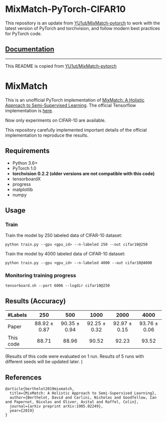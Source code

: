 # MixMatch-PyTorch-CIFAR10

This repository is an update from [YU1ut/MixMatch-pytorch](https://github.com/YU1ut/MixMatch-pytorch/)
to work with the latest version of PyTorch and torchvision, and follow
modern best practices for PyTorch code.

## [Documentation](https://fr-dc.github.io/MixMatch-PyTorch-CIFAR10/home.html)

---

This README is copied from [YU1ut/MixMatch-pytorch](https://github.com/YU1ut/MixMatch-pytorch/)

# MixMatch
This is an unofficial PyTorch implementation of [MixMatch: A Holistic Approach to Semi-Supervised Learning](https://arxiv.org/abs/1905.02249). 
The official Tensorflow implementation is [here](https://github.com/google-research/mixmatch).

Now only experiments on CIFAR-10 are available.

This repository carefully implemented important details of the official implementation to reproduce the results.


## Requirements
- Python 3.6+
- PyTorch 1.0
- **torchvision 0.2.2 (older versions are not compatible with this code)** 
- tensorboardX
- progress
- matplotlib
- numpy

## Usage

### Train
Train the model by 250 labeled data of CIFAR-10 dataset:

```
python train.py --gpu <gpu_id> --n-labeled 250 --out cifar10@250
```

Train the model by 4000 labeled data of CIFAR-10 dataset:

```
python train.py --gpu <gpu_id> --n-labeled 4000 --out cifar10@4000
```

### Monitoring training progress
```
tensorboard.sh --port 6006 --logdir cifar10@250
```

## Results (Accuracy)
| #Labels | 250 | 500 | 1000 | 2000| 4000 |
|:---|:---:|:---:|:---:|:---:|:---:|
|Paper | 88.92 ± 0.87 | 90.35 ± 0.94 | 92.25 ± 0.32| 92.97 ± 0.15 |93.76 ± 0.06|
|This code | 88.71 | 88.96 | 90.52 | 92.23 | 93.52 |

(Results of this code were evaluated on 1 run. Results of 5 runs with different seeds will be updated later. )

## References
```
@article{berthelot2019mixmatch,
  title={MixMatch: A Holistic Approach to Semi-Supervised Learning},
  author={Berthelot, David and Carlini, Nicholas and Goodfellow, Ian and Papernot, Nicolas and Oliver, Avital and Raffel, Colin},
  journal={arXiv preprint arXiv:1905.02249},
  year={2019}
}
```